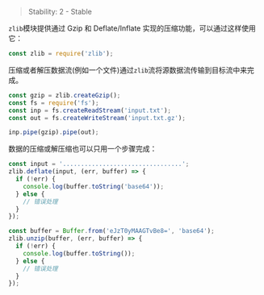 
> Stability: 2 - Stable

`zlib`模块提供通过 Gzip 和 Deflate/Inflate 实现的压缩功能，可以通过这样使用它：

```js
const zlib = require('zlib');
```

压缩或者解压数据流(例如一个文件)通过`zlib`流将源数据流传输到目标流中来完成。

```js
const gzip = zlib.createGzip();
const fs = require('fs');
const inp = fs.createReadStream('input.txt');
const out = fs.createWriteStream('input.txt.gz');

inp.pipe(gzip).pipe(out);
```

数据的压缩或解压缩也可以只用一个步骤完成：

```js
const input = '.................................';
zlib.deflate(input, (err, buffer) => {
  if (!err) {
    console.log(buffer.toString('base64'));
  } else {
    // 错误处理
  }
});

const buffer = Buffer.from('eJzT0yMAAGTvBe8=', 'base64');
zlib.unzip(buffer, (err, buffer) => {
  if (!err) {
    console.log(buffer.toString());
  } else {
    // 错误处理
  }
});
```

